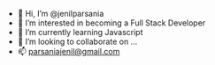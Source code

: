 - 👋 Hi, I’m @jenilparsania
- 👀 I’m interested in becoming a Full Stack Developer
- 🌱 I’m currently learning Javascript
- 💞️ I’m looking to collaborate on ...
- 📫 parsaniajenil@gmail.com

<!---
jenilparsania/jenilparsania is a ✨ special ✨ repository because its `README.md` (this file) appears on your GitHub profile.
You can click the Preview link to take a look at your changes.
--->
